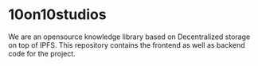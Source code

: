 # 10on10studios

We are an opensource knowledge library based on Decentralized storage on top of IPFS. This repository contains the frontend as well as backend code for the project.
